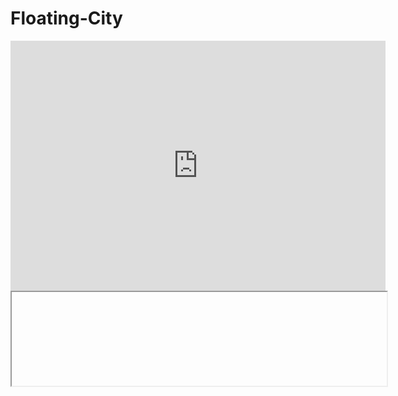 # Floating-City
<iframe width="600" height="400" allowfullscreen style="border-style:none;" src="https://cdn.pannellum.org/2.5/pannellum.htm#panorama=https%3A//jiayuq925.github.io/Floating-City/City.jpg&title=https%3A//github.com/jiayuq925/Floating-City/blob/main/City.jpg%3Fraw%3Dtrue&autoLoad=true"></iframe>


<iframe width="600"="https://api2.enscape3d.com/v1/view/7501d1c4-70a2-4837-be6c-afe9499aae54"
